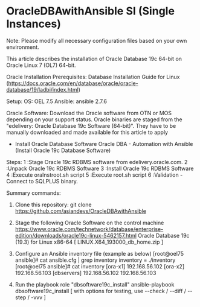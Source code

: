# OracleDBAwithAnsible SI (Single Instances)

Note: Please modify all necessary configuration files based on your own environment.

This article describes the installation of Oracle Database 19c 64-bit on Oracle Linux 7 (OL7) 64-bit.

Oracle Installation Prerequisites: Database Installation Guide for Linux 
(https://docs.oracle.com/en/database/oracle/oracle-database/19/ladbi/index.html)

Setup: 
OS: OEL 7.5 
Ansible: ansible 2.7.6

Oracle Software: Download the Oracle software from OTN or MOS depending on your support status. Oracle binaries are staged from the "edelivery: Oracle Database 19c Software (64-bit)". They have to be manually downloaded and made available for this article to apply 


- Install Oracle Database Software
Oracle DBA - Automation with Ansible (Install Oracle 19c Database Software)

Steps: 1  :Stage Oracle 19c RDBMS software from edelivery.oracle.com.
       2  :Unpack Oracle 19c RDBMS Software
       3  :Install Oracle 19c RDBMS Software
       4  :Execute oraInstroot.sh script
       5  :Execute root.sh script
       6  :Validation - Connect to SQLPLUS binary.     

Summary commands: 

1. Clone this repository:
   git clone https://github.com/asiandevs/OracleDBAwithAnsible

2. Stage the following Oracle Software on the control machine
   https://www.oracle.com/technetwork/database/enterprise-edition/downloads/oracle19c-linux-5462157.html
   Oracle Database 19c (19.3) for Linux x86-64 [ LINUX.X64_193000_db_home.zip ]

3. Configure an Ansible inventory file (example as below) 
[root@oel75 ansible]# cat ansible.cfg | grep inventory
inventory = ./inventory
[root@oel75 ansible]# cat inventory
[ora-x1]
192.168.56.102
[ora-x2]
192.168.56.103
[dbservers]
192.168.56.102
192.168.56.103

4. Run the playbook role "dbsoftware19c_install"
ansible-playbook dbsoftware19c_install  [ with options for testing, use --check / --diff / --step / -vvv ]


